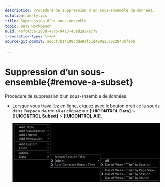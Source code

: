 ```yaml
---
description: Procédure de suppression d’un sous-ensemble de données.
solution: Analytics
title: Suppression d’un sous-ensemble
topic: Data workbench
uuid: 46fc03ce-293d-476b-9413-43ed2017a779
translation-type: tm+mt
source-git-commit: aec1f7b14198cdde91f61d490a235022943bfedb

---
```



# Suppression d’un sous-ensemble{#remove-a-subset}

Procédure de suppression d’un sous-ensemble de données.

* Lorsque vous travaillez en ligne, cliquez avec le bouton droit de la souris dans l’espace de travail et cliquez sur **[!UICONTROL Data]** > **[!UICONTROL Subset]** > **[!UICONTROL All]**.

   ![](assets/mnu_Subset_All.png)

